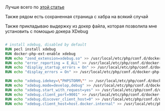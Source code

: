 Лучше всего по [этой статье](https://habr.com/ru/articles/712670/)

Также рядом есть сохраненная страница с хабра на всякий случай

Также прикладываю выдержку из докер файла, которая позволила мне установить с помощью докера XDebug

```dockerfile

# install xdebug, disabled by default
RUN pecl install xdebug
RUN docker-php-ext-enable xdebug
RUN echo "zend_extension=xdebug.so" >> /usr/local/etc/php/conf.d/docker-php-ext-xdebug.ini.dis
RUN echo "error_reporting = E_ALL" >> /usr/local/etc/php/conf.d/docker-php-ext-xdebug.ini.dis
RUN echo "display_startup_errors = On" >> /usr/local/etc/php/conf.d/docker-php-ext-xdebug.ini.dis
RUN echo "display_errors = On" >> /usr/local/etc/php/conf.d/docker-php-ext-xdebug.ini.dis

RUN echo "xdebug.idekey=\"PHPSTORM\"" >> /usr/local/etc/php/conf.d/docker-php-ext-xdebug.ini.dis
RUN echo "xdebug.mode=develop,debug" >> /usr/local/etc/php/conf.d/docker-php-ext-xdebug.ini.dis
RUN echo "xdebug.start_with_request=yes" >> /usr/local/etc/php/conf.d/docker-php-ext-xdebug.ini.dis
RUN echo "xdebug.client_port=9001" >> /usr/local/etc/php/conf.d/docker-php-ext-xdebug.ini.dis
RUN echo "xdebug.discover_client_host=0" >> /usr/local/etc/php/conf.d/docker-php-ext-xdebug.ini.dis
RUN echo "xdebug.client_host=host.docker.internal" >> /usr/local/etc/php/conf.d/docker-php-ext-xdebug.ini.dis

```